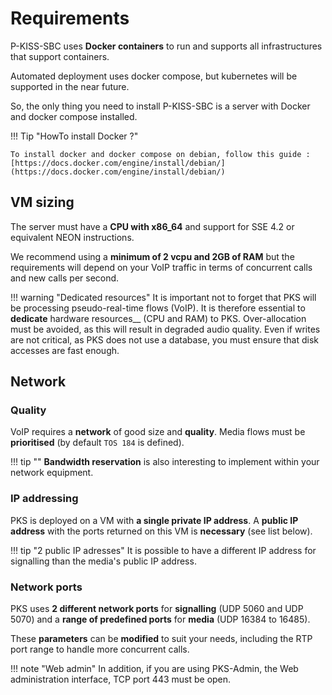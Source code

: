# Requirements

P-KISS-SBC uses __Docker containers__ to run and supports all infrastructures that support containers.

Automated deployment uses docker compose, but kubernetes will be supported in the near future.

So, the only thing you need to install P-KISS-SBC is a server with Docker and docker compose installed.

!!! Tip "HowTo install Docker ?"

    To install docker and docker compose on debian, follow this guide : [https://docs.docker.com/engine/install/debian/](https://docs.docker.com/engine/install/debian/)

## VM sizing

The server must have a __CPU with x86_64__ and support for SSE 4.2 or equivalent NEON instructions.

We recommend using a __minimum of 2 vcpu and 2GB of RAM__ but the requirements will depend on your VoIP traffic in terms of concurrent calls and new calls per second.

!!! warning "Dedicated resources"
    It is important not to forget that PKS will be processing pseudo-real-time flows (VoIP). It is therefore essential to __dedicate__ hardware resources__ (CPU and RAM) to PKS. Over-allocation must be avoided, as this will result in degraded audio quality.
    Even if writes are not critical, as PKS does not use a database, you must ensure that disk accesses are fast enough.

## Network

### Quality

VoIP requires a __network__ of good size and __quality__. Media flows must be __prioritised__ (by default `TOS 184` is defined).

!!! tip ""
    __Bandwidth reservation__ is also interesting to implement within your network equipment.

### IP addressing

PKS is deployed on a VM with __a single private IP address__. A __public IP address__ with the ports returned on this VM is __necessary__ (see list below).

!!! tip "2 public IP adresses"
    It is possible to have a different IP address for signalling than the media's public IP address.

### Network ports

PKS uses __2 different network ports__ for __signalling__ (UDP 5060 and UDP 5070) and a __range of predefined ports__ for __media__ (UDP 16384 to 16485).

These __parameters__ can be __modified__ to suit your needs, including the RTP port range to handle more concurrent calls.

!!! note "Web admin"
    In addition, if you are using PKS-Admin, the Web administration interface, TCP port 443 must be open.

